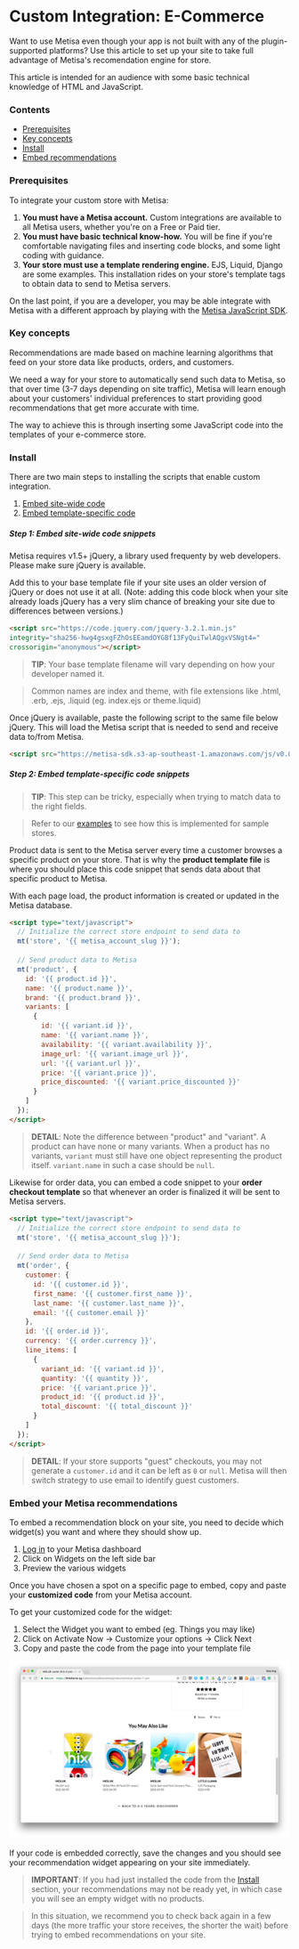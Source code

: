 # Custom Integration: E-Commerce

Want to use Metisa even though your app is not built with any of the plugin-supported platforms? Use this article to set up your site to take full advantage of Metisa's recomendation engine for store.

This article is intended for an audience with some basic technical knowledge of HTML and JavaScript.

### Contents

* [Prerequisites](#prerequisites)
* [Key concepts](#concepts)
* [Install](#install)
* [Embed recommendations](#recommendations)


### <a id="prerequisites"></a> Prerequisites

To integrate your custom store with Metisa:

1. **You must have a Metisa account.** Custom integrations are available to all Metisa users, whether you're on a Free or Paid tier.
2. **You must have basic technical know-how.** You will be fine if you're comfortable navigating files and inserting code blocks, and some light coding with guidance.
3. **Your store must use a template rendering engine.** EJS, Liquid, Django are some examples. This installation rides on your store's template tags to obtain data to send to Metisa servers.

On the last point, if you are a developer, you may be able integrate with Metisa with a different approach by playing with the [Metisa JavaScript SDK](https://github.com/altitudelabs/metisa-js).


### <a id="concepts"></a> Key concepts

Recommendations are made based on machine learning algorithms that feed on your store data like products, orders, and customers.

We need a way for your store to automatically send such data to Metisa, so that over time (3-7 days depending on site traffic), Metisa will learn enough about your customers' individual preferences to start providing good recommendations that get more accurate with time.

The way to achieve this is through inserting some JavaScript code into the templates of your e-commerce store.


### <a id="install"></a> Install

There are two main steps to installing the scripts that enable custom integration.

1. [Embed site-wide code](#embed-site-wide-code)
2. [Embed template-specific code](#embed-template-code)

##### <a id="embed-site-wide-code"></a> Step 1: Embed site-wide code snippets

Metisa requires v1.5+ jQuery, a library used frequenty by web developers. Please make sure jQuery is available.

Add this to your base template file if your site uses an older version of jQuery or does not use it at all. (Note: adding this code block when your site already loads jQuery has a very slim chance of breaking your site due to differences between versions.)

```html
<script src="https://code.jquery.com/jquery-3.2.1.min.js"
integrity="sha256-hwg4gsxgFZhOsEEamdOYGBf13FyQuiTwlAQgxVSNgt4="
crossorigin="anonymous"></script>
```

> **TIP**: Your base template filename will vary depending on how your developer named it.

> Common names are index and theme, with file extensions like .html, .erb, .ejs, .liquid (eg. index.ejs or theme.liquid)

Once jQuery is available, paste the following script to the same file below jQuery. This will load the Metisa script that is needed to send and receive data to/from Metisa.

```html
<script src="https://metisa-sdk.s3-ap-southeast-1.amazonaws.com/js/v0.0/browser.js"></script>
```

##### <a id="embed-template-code"></a> Step 2: Embed template-specific code snippets

> **TIP**: This step can be tricky, especially when trying to match data to the right fields.

> Refer to our [examples](https://github.com/altitudelabs/metisa-js) to see how this is implemented for sample stores.

Product data is sent to the Metisa server every time a customer browses a specific product on your store. That is why the **product template file** is where you should place this code snippet that sends data about that specific product to Metisa.

With each page load, the product information is created or updated in the Metisa database.

```html
<script type="text/javascript">
  // Initialize the correct store endpoint to send data to
  mt('store', '{{ metisa_account_slug }}');

  // Send product data to Metisa
  mt('product', {
    id: '{{ product.id }}',
    name: '{{ product.name }}',
    brand: '{{ product.brand }}',
    variants: [
      {
        id: '{{ variant.id }}',
        name: '{{ variant.name }}',
        availability: '{{ variant.availability }}',
        image_url: '{{ variant.image_url }}',
        url: '{{ variant.url }}',
        price: '{{ variant.price }}',
        price_discounted: '{{ variant.price_discounted }}'
      }
    ]
  });
</script>
```

> **DETAIL**: Note the difference between "product" and "variant". A product can have none or many variants. When a product has no variants, `variant` must still have one object representing the product itself. `variant.name` in such a case should be `null`.

Likewise for order data, you can embed a code snippet to your **order checkout template** so that whenever an order is finalized it will be sent to Metisa servers.

```html
<script type="text/javascript">
  // Initialize the correct store endpoint to send data to
  mt('store', '{{ metisa_account_slug }}');

  // Send order data to Metisa
  mt('order', {
    customer: {
      id: '{{ customer.id }}',
      first_name: '{{ customer.first_name }}',
      last_name: '{{ customer.last_name }}',
      email: '{{ customer.email }}'
    },
    id: '{{ order.id }}',
    currency: '{{ order.currency }}',
    line_items: [
      {
        variant_id: '{{ variant.id }}',
        quantity: '{{ quantity }}',
        price: '{{ variant.price }}',
        product_id: '{{ product.id }}',
        total_discount: '{{ total_discount }}'
      }
    ]
  });
</script>
```

> **DETAIL**: If your store supports "guest" checkouts, you may not generate a `customer.id` and it can be left as `0` or `null`. Metisa will then switch strategy to use email to identify guest customers.


### <a id="recommendations"></a> Embed your Metisa recommendations

To embed a recommendation block on your site, you need to decide which widget(s) you want and where they should show up.

1. [Log in](https://askmetisa.com/login) to your Metisa dashboard
2. Click on Widgets on the left side bar
3. Preview the various widgets

Once you have chosen a spot on a specific page to embed, copy and paste your **customized code** from your Metisa account.

To get your customized code for the widget:

1. Select the Widget you want to embed (eg. Things you may like)
2. Click on Activate Now -> Customize your options -> Click Next
3. Copy and paste the code from the page into your template file

![screenshot Metisa custom integration widget](/images/custom/custom-1.png)

If your code is embedded correctly, save the changes and you should see your recommendation widget appearing on your site immediately.

> **IMPORTANT**: If you had just installed the code from the [Install](#install) section, your recommendations may not be ready yet, in which case you will see an empty widget with no products.

> In this situation, we recommend you to check back again in a few days (the more traffic your store receives, the shorter the wait) before trying to embed recommendations on your site.
